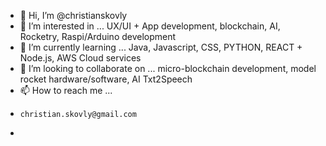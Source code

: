 - 👋 Hi, I’m @christianskovly
- 👀 I’m interested in ... UX/UI + App development, blockchain, AI, Rocketry, Raspi/Arduino development
- 🌱 I’m currently learning ... Java, Javascript, CSS, PYTHON, REACT + Node.js, AWS Cloud services
- 💞️ I’m looking to collaborate on ... micro-blockchain development, model rocket hardware/software, AI Txt2Speech
- 📫 How to reach me ...
-     christian.skovly@gmail.com
- 
<!---
christianskovly/christianskovly is a ✨ special ✨ repository because its `README.md` (this file) appears on your GitHub profile.
You can click the Preview link to take a look at your changes.
--->
